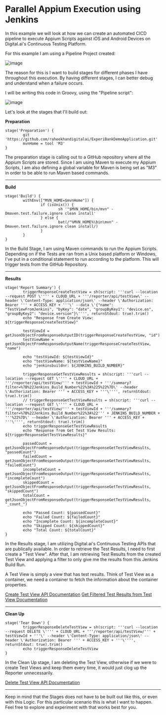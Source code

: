# Parallel Appium Execution using Jenkins

In this example we will look at how we can create an automated CICD pipeline to execute Appium Scripts against iOS and Android Devices on Digital.ai's Continuous Testing Platform.

For this example I am using a Pipeline Project created:

![image](https://user-images.githubusercontent.com/71343050/183140704-b8b65a70-69e6-46b5-8511-0a420d16821d.png)

The reason for this is I want to build stages for different phases I have throughout this execution. By having different stages, I can better debug and understand when a failure occurs.

I will be writing this code in Groovy, using the "Pipeline script":

![image](https://user-images.githubusercontent.com/71343050/183142120-3879fecd-4d08-482e-9f7a-ae787d3f6a1b.png)

Let's look at the stages that I'll build out:

**Preparation**

```
stage('Preparation') { 
        git 'https://github.com/raheekhandigitalai/ExperiBankDemoApplication.git'
        mvnHome = tool 'M3'
}
```

The preparation stage is calling out to a GitHub repository where all the Appium Scripts are stored.
Since I am using Maven to execute my Appium Scripts, I am also defining a global variable for Maven is being set as "M3" in order to be able to run Maven based commands.

------

**Build**

```
stage('Build') {
        withEnv(["MVN_HOME=$mvnHome"]) {
                if (isUnix()) {
                        sh '"$MVN_HOME/bin/mvn" -Dmaven.test.failure.ignore clean install'
                } else {
                        bat(/"%MVN_HOME%\bin\mvn" -Dmaven.test.failure.ignore clean install/)
                }
        }
}
```

In the Build Stage, I am using Maven commands to run the Appium Scripts. Depending on if the Tests are ran from a Unix based platform or Windows, I've put in a conditional statement to run according to the platform. This will trigger tests from the GitHub Repository.

------

**Results**

```
stage('Report Summary') {
        triggerResponseCreateTestView = sh(script: '''curl --location --request POST \'''' + CLOUD_URL + '''/reporter/api/testView\' --header \'Content-Type: application/json\' --header \'Authorization: Bearer ''' + ACCESS_KEY + '''\' --data \'{"name": "TestViewFromJenkins", "byKey": "date", "groupByKey1": "device.os", "groupByKey2": "device.version"}\'''', returnStdout: true).trim()
        echo "Response from Create View: ${triggerResponseCreateTestView}"
        
        testViewId = getJsonObjectFromResponseOutputID(triggerResponseCreateTestView, "id")
        testViewName = getJsonObjectFromResponseOutputName(triggerResponseCreateTestView, "name")
        
        echo "testViewId: ${testViewId}"
        echo "testViewName: ${testViewName}"
        echo "jenkinsbuildnr: ${JENKINS_BUILD_NUMBER}"
        
        triggerResponseGetTestViewResults = sh(script: '''curl --location --request GET \'''' + CLOUD_URL + '''/reporter/api/testView/''' + testViewId + '''/summary?filter=%7B%22Jenkins_Build_Number%22%3A%225%22%7D\' --header \'Authorization: Bearer ''' + ACCESS_KEY + '''\'''', returnStdout: true).trim()
        // triggerResponseGetTestViewResults = sh(script: '''curl --location --request GET \'''' + CLOUD_URL + '''/reporter/api/testView/''' + testViewId + '''/summary?filter=%7B%22Jenkins_Build_Number%22%3A%22''' + JENKINS_BUILD_NUMBER + '''%22%7D\' --header \'Authorization: Bearer ''' + ACCESS_KEY + '''\'''', returnStdout: true).trim()
        echo triggerResponseGetTestViewResults
        echo "Response from Get Test View Results: ${triggerResponseGetTestViewResults}"
    
        passedCount = getJsonObjectFromResponseOutput(triggerResponseGetTestViewResults, "passedCount")
        failedCount = getJsonObjectFromResponseOutput(triggerResponseGetTestViewResults, "failedCount")
        incompleteCount = getJsonObjectFromResponseOutput(triggerResponseGetTestViewResults, "incompleteCount")
        skippedCount = getJsonObjectFromResponseOutput(triggerResponseGetTestViewResults, "skippedCount")
        totalCount = getJsonObjectFromResponseOutput(triggerResponseGetTestViewResults, "_count_")
        
        echo "Passed Count: ${passedCount}"
        echo "Failed Count: ${failedCount}"
        echo "Incomplete Count: ${incompleteCount}"
        echo "Skipped Count: ${skippedCount}"
        echo "Total Count: ${totalCount}"
}
```

In the Results stage, I am utilizing Digital.ai's Continuous Testing APIs that are publically available. In order to retrieve the Test Results, I need to first create a "Test View". After that, I am retrieving Test Results from the created Test View and applying a filter to only give me the results from this Jenkins Build Run.

A Test View is simply a view that has test results. Think of Test View as a container, we need a container to fetch the information about the container properties.

[Create Test View API Documentation](https://docs.experitest.com/display/TE/Rest+API+-+TestView#RestAPITestView-Createtestviewsgroup)
[Get Filtered Test Results from Test View Documentation](https://docs.experitest.com/display/TE/Rest+API+-+TestView#RestAPITestView-Gettestscounts)

------

**Clean Up**

```
stage('Tear Down') {
        triggerResponseDeleteTestView = sh(script: '''curl --location --request DELETE \'''' + CLOUD_URL + '''/reporter/api/testView/''' + testViewId + '''\' --header \'Content-Type: application/json\' --header \'Authorization: Bearer ''' + ACCESS_KEY + '''\'''', returnStdout: true).trim()
        echo triggerResponseDeleteTestView
}
```

In the Clean Up stage, I am deleting the Test View, otherwise if we were to create Test Views and keep them every time, it would just clog up the Reporter unnecessarily.

[Delete Test View API Documentation](https://docs.experitest.com/display/TE/Rest+API+-+TestView#RestAPITestView-Deletetestview)

------

Keep in mind that the Stages does not have to be built out like this, or even with this Logic. For this particular scenario this is what I want to happen. Feel free to explore and experiment with that works best for you.
